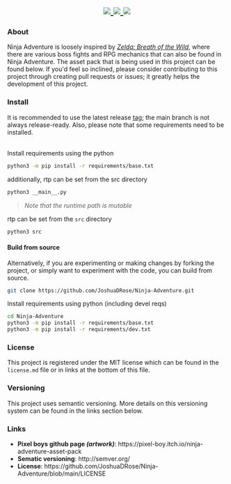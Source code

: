 <div align="center">
    <h1>
    <a href="https://joshuadrose.github.io/Ninja-Adventure/">
        <img src="https://img.shields.io/website?down_color=lightgrey&down_message=offline&style=for-the-badge&up_color=yellow&up_message=online&url=https%3A%2F%2Fjoshuadrose.github.io%2FNinja-Adventure%2F">
    </a>
    <a href="https://github.com/JoshuaDRose/Ninja-Adventure/blob/main/LICENSE">
        <img src="https://img.shields.io/github/license/JoshuaDRose/Ninja-Adventure?color=9cf&style=for-the-badge">
    </a>
    <a href="https://github.com/JoshuaDRose/Ninja-Adventure/releases">
        <img src='https://img.shields.io/github/v/release/JoshuaDRose/ninja-adventure?include_prereleases&sort=semver&style=for-the-badge'>
    </a>
    </h1>
</div>


<h3>About</h3>
<p align="left">
Ninja Adventure is loosely inspired by <a href="https://www.zelda.com/breath-of-the-wild/"><i>Zelda: Breath of the Wild</i></a>, where there are various boss fights and
RPG mechanics that can also be found in Ninja Adventure. The asset pack that is being used
in this project can be found below. If you'd feel so inclined, please consider contributing to 
this project through creating pull requests or issues; it greatly helps the development of this project.
</p>

<h3>Install</h3>
It is recommended to use the latest release <a href=https://github.com/JoshuaDRose/Ninja-Adventure/tags>tag</a>;
 the main branch is not always release-ready.
Also, please note that some requirements need to be installed.<br>
<br>

Install requirements using the python
```sh
python3 -m pip install -r requirements/base.txt
```

additionally, rtp can be set from the src directory
```sh
python3 __main__.py
```

<blockquote><i>Note that the runtime path is mutable</i></blockquote>
rtp can be set from the <code>src</code> directory<br>

```sh
python3 src
```

<h4>Build from source</h4>
Alternatively, if you are experimenting or making changes by forking the project, or simply want 
to experiment with the code, you can build from source.<br>

```sh
git clone https://github.com/JoshuaDRose/Ninja-Adventure.git
```

Install requirements using python (including devel reqs)
```sh
cd Ninja-Adventure
python3 -m pip install -r requirements/base.txt
python3 -m pip install -r requirements/dev.txt
```


<h3>License</h3>
<p align="left">
This project is registered under the MIT license which can be found in the <code>license.md</code> file or in links at the bottom of this file.
</p>

<p align="left">
<h3>Versioning</h3>
This project uses semantic versioning. More details on this versioning system can be found in the links section below.
</p>

<p align="left">
<h3>Links</h3>
<ul>
<li><b>Pixel boys github page <i>(artwork)</i></b>: https://pixel-boy.itch.io/ninja-adventure-asset-pack </li>
<li><b>Sematic versioning</b>: http://semver.org/</li>
<li><b>License</b>: https://github.com/JoshuaDRose/Ninja-Adventure/blob/main/LICENSE</li>
